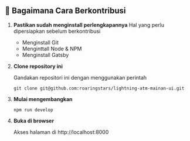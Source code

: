 ## 🚀 Bagaimana Cara Berkontribusi

1.  **Pastikan sudah menginstall perlengkapannya**
    Hal yang perlu dipersiapkan sebelum berkontribusi 
    - Menginstall Git
    - Menginttall Node & NPM
    - Menginstall Gatsby 

2.  **Clone repository ini**

    Gandakan repositori ini dengan menggunakan perintah

    ```shell
    git clone git@github.com:roaringstars/lightning-atm-mainan-ui.git
    ```

3.  **Mulai mengembangkan**
    ```shell
    npm run develop
    ```

3.  **Buka di browser**

    Akses halaman di http://localhost:8000

